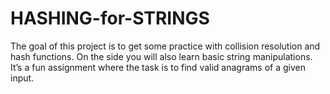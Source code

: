 # HASHING-for-STRINGS
The goal of this project is to get some practice with collision resolution and hash functions. On the side you will also learn basic string manipulations. It’s a fun assignment where the task is to find valid anagrams of a given input.
